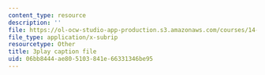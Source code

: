 ```yaml
---
content_type: resource
description: ''
file: https://ol-ocw-studio-app-production.s3.amazonaws.com/courses/14-73-the-challenge-of-world-poverty-spring-2011/06bb8444ae805103841e66331346be95_vE3v2HtAQto.vtt
file_type: application/x-subrip
resourcetype: Other
title: 3play caption file
uid: 06bb8444-ae80-5103-841e-66331346be95
---
```


